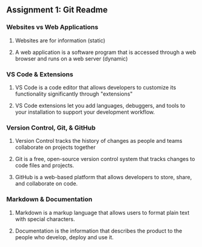 ## Assignment 1: Git Readme

### Websites vs Web Applications

1. Websites are for information (static)

2. A web application is a software program that is accessed through a web browser and runs on a web server (dynamic)

### VS Code & Extensions

1. VS Code is a code editor that allows developers to customize its functionality significantly through "extensions"

2. VS Code extensions let you add languages, debuggers, and tools to your installation to support your development workflow.

### Version Control, Git, & GitHub

1. Version Control tracks the history of changes as people and teams collaborate on projects together

2. Git is a free, open-source version control system that tracks changes to code files and projects.

3. GitHub is a web-based platform that allows developers to store, share, and collaborate on code.

### Markdown & Documentation

1. Markdown is a markup language that allows users to format plain text with special characters.

2. Documentation is the information that describes the product to the people who develop, deploy and use it.
